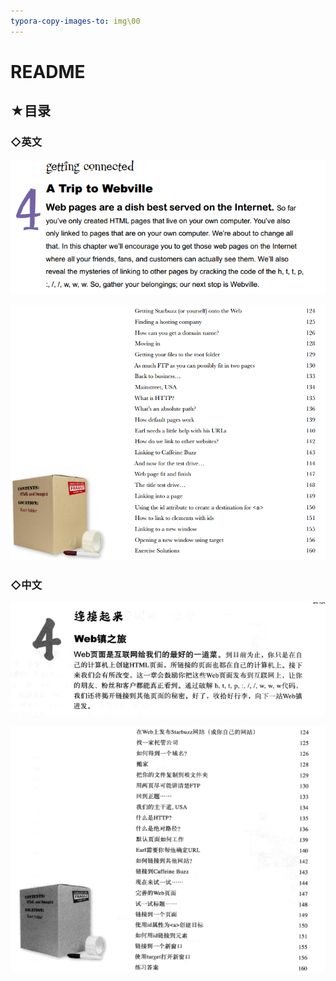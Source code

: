 ```yaml
---
typora-copy-images-to: img\00
---
```


# README

## ★目录

### ◇英文

![1543852382941](img/00/1543852382941.png)

![1543852431560](img/00/1543852431560.png)

### ◇中文

![1543852489743](img/00/1543852489743.png)

![1543852513278](img/00/1543852513278.png)